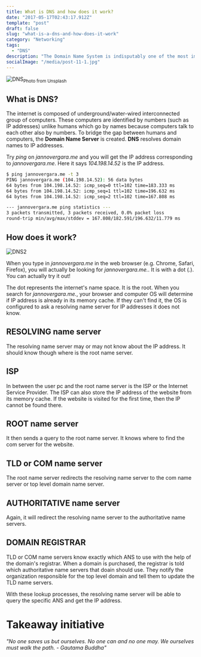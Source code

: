 ```yaml
---
title: What is DNS and how does it work?
date: "2017-05-17T02:43:17.912Z"
template: "post"
draft: false
slug: "what-is-a-dns-and-how-does-it-work"
category: "Networking"
tags:
  - "DNS"
description: "The Domain Name System is indisputably one of the most important and overlooked parts of the internet. In this section, we will learn what DNS is actually about and why it is important."
socialImage: "/media/post-11-1.jpg"
---
```


![DNS](/media/post-18-1.jpg "DNS Servers")<sub>Photo from Unsplash</sub>

## What is DNS?
The internet is composed of underground/water-wired interconnected group of computers. These computers are identified by numbers (such as IP addresses) unlike humans which go by names because computers talk to each other also by numbers. To bridge the gap between humans and computers, the **Domain Name Server** is created. **DNS** resolves domain names to IP addresses.

Try *ping* on *jannovergara.me* and you will get the IP address corresponding to *jannovergara.me*. Here it says *104.198.14.52* is the IP address.
```bash
$ ping jannovergara.me -t 3
PING jannovergara.me (104.198.14.52): 56 data bytes
64 bytes from 104.198.14.52: icmp_seq=0 ttl=102 time=183.333 ms
64 bytes from 104.198.14.52: icmp_seq=1 ttl=102 time=196.632 ms
64 bytes from 104.198.14.52: icmp_seq=2 ttl=102 time=167.808 ms

--- jannovergara.me ping statistics ---
3 packets transmitted, 3 packets received, 0.0% packet loss
round-trip min/avg/max/stddev = 167.808/182.591/196.632/11.779 ms
```

## How does it work?

![DNS2](/media/post-18-2.jpg "DNS Lookup.")

When you type in *jannovergara.me* in the web browser (e.g. Chrome, Safari, Firefox), you will actually be looking for *jannovergara.me.*. It is with a dot (.). You can actually try it out!

The dot represents the internet's name space. It is the root. When you search for *jannovergara.me.*, your browser and computer OS will determine if IP address is already in its memory cache. If they can't find it, the OS is configured to ask a resolving name server for IP addresses it does not know.

## RESOLVING name server
The resolving name server may or may not know about the IP address. It should know though where is the root name server.

## ISP
In between the user pc and the root name server is the ISP or the Internet Service Provider. The ISP can also store the IP address of the website from its memory cache. If the website is visited for the first time, then the IP cannot be found there.

## ROOT name server
It then sends a query to the root name server. It knows where to find the com server for the website.

## TLD or COM name server
The root name server redirects the resolving name server to the com name server or top level domain name server.

## AUTHORITATIVE name server
Again, it will redirect the resolving name server to the authoritative name servers.

## DOMAIN REGISTRAR
TLD or COM name servers know exactly which ANS to use with the help of the domain's registrar. When a domain is purchased, the registrar is told which authoritative name servers that doain should use. They notify the organization responsible for the top level domain and tell them to update the TLD name servers.

With these lookup processes, the resolving name server will be able to query the specific ANS and get the IP address.

# Takeaway initiative
_"No one saves us but ourselves. No one can and no one may. We ourselves must walk the path. - Gautama Buddha"_
